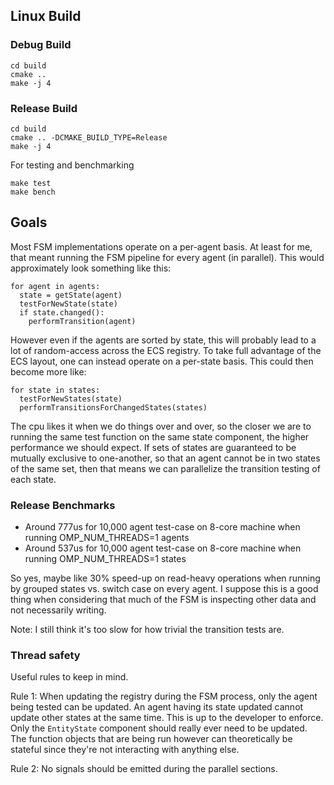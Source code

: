 
## Linux Build

### Debug Build

```
cd build
cmake ..
make -j 4
```

### Release Build

```
cd build
cmake .. -DCMAKE_BUILD_TYPE=Release
make -j 4
```

For testing and benchmarking
```
make test
make bench
```


## Goals

Most FSM implementations operate on a per-agent basis. At least for me, that meant running the FSM pipeline for every agent (in parallel). This would approximately look something like this:

    for agent in agents:
      state = getState(agent)
      testForNewState(state)
      if state.changed():
        performTransition(agent)

However even if the agents are sorted by state, this will probably lead to a lot of random-access across the ECS registry. To take full advantage of the ECS layout, one can instead operate on a per-state basis. This could then become more like:

    for state in states:
      testForNewStates(state)
      performTransitionsForChangedStates(states)


The cpu likes it when we do things over and over, so the closer we are to running the same test function on the same state component, the higher performance we should expect.
If sets of states are guaranteed to be mutually exclusive to one-another, so that an agent cannot be in two states of the same set, then that means we can parallelize the transition testing of each state.

### Release Benchmarks

* Around 777us for 10,000 agent test-case on 8-core machine when running OMP_NUM_THREADS=1 agents
* Around 537us for 10,000 agent test-case on 8-core machine when running OMP_NUM_THREADS=1 states

So yes, maybe like 30% speed-up on read-heavy operations when running by grouped states vs. switch case on every agent. I suppose this is a good thing
when considering that much of the FSM is inspecting other data and not necessarily writing.

Note: I still think it's too slow for how trivial the transition tests are.


### Thread safety

Useful rules to keep in mind.

Rule 1: When updating the registry during the FSM process, only the agent being tested can be updated. An agent having its state updated cannot update other states at the same time. This is up to the developer to enforce. Only the `EntityState` component should really ever need to be updated. The function objects that are being run however can theoretically be stateful since they're not interacting with anything else.

Rule 2: No signals should be emitted during the parallel sections.
